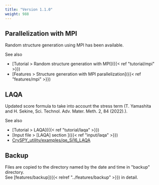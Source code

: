 ```yaml
---
title: "Version 1.1.0"
weight: 988
---
```

## Parallelization with MPI
Random structure generation using MPI has been available.

See also
- [Tutorial > Random structure generation with MPI]({{< ref "tutorial/mpi" >}})
- [Features > Structure generation with MPI parallelization]({{< ref "features/mpi" >}})

## LAQA
Updated score formula to take into account the stress term (T. Yamashita and H. Sekine, Sci. Technol. Adv. Mater. Meth. 2, 84 (2022).).

See also
- [Tutorial > LAQA]({{< ref "tutorial/laqa" >}})
- [Input file > [LAQA] section ]({{< ref "input/laqa" >}})
- [CrySPY_utility/examples/qe_Si16_LAQA](https://github.com/Tomoki-YAMASHITA/CrySPY_utility/tree/master/examples/qe_Si16_LAQA)


## Backup
Files are copied to the directory named by the date and time in "backup" directory.  
See [features/backup]({{< relref "../features/backup" >}}) in detail.
